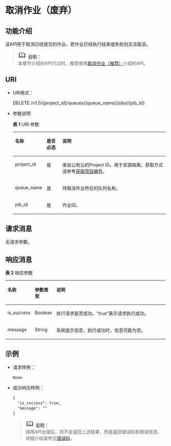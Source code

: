 # 取消作业（废弃）<a name="dli_02_0026"></a>

## 功能介绍<a name="s15d8cb8e7b7f4b47acbc825ca34ae180"></a>

该API用于取消已经提交的作业，若作业已经执行结束或失败则无法取消。

>![](public_sys-resources/icon-note.gif) **说明：**   
>本章节介绍的API已过时，推荐使用[取消作业（推荐）](取消作业（推荐）.md)介绍的API。  

## URI<a name="sec7331dc70ce415da2d94a4062c0e286"></a>

-   URI格式：

    DELETE /v1.0/\{project\_id\}/queues/\{queue\_name\}/jobs/\{job\_id\}

-   参数说明

    **表 1**  URI 参数

    <a name="zh-cn_topic_0069077896_table12850938"></a>
    <table><thead align="left"><tr id="zh-cn_topic_0069077896_row26986831"><th class="cellrowborder" valign="top" width="12%" id="mcps1.2.4.1.1"><p id="ac4350eeb47b04ac3842d18c867bd44eb"><a name="ac4350eeb47b04ac3842d18c867bd44eb"></a><a name="ac4350eeb47b04ac3842d18c867bd44eb"></a>名称</p>
    </th>
    <th class="cellrowborder" valign="top" width="11%" id="mcps1.2.4.1.2"><p id="a9c7aa8e702fe45d598376fcd31c9f5ce"><a name="a9c7aa8e702fe45d598376fcd31c9f5ce"></a><a name="a9c7aa8e702fe45d598376fcd31c9f5ce"></a>是否必选</p>
    </th>
    <th class="cellrowborder" valign="top" width="77%" id="mcps1.2.4.1.3"><p id="a319b72a499674bd8befd20b6a9358879"><a name="a319b72a499674bd8befd20b6a9358879"></a><a name="a319b72a499674bd8befd20b6a9358879"></a>说明</p>
    </th>
    </tr>
    </thead>
    <tbody><tr id="row134331617104113"><td class="cellrowborder" valign="top" width="12%" headers="mcps1.2.4.1.1 "><p id="zh-cn_topic_0069077803_p43412436"><a name="zh-cn_topic_0069077803_p43412436"></a><a name="zh-cn_topic_0069077803_p43412436"></a>project_id</p>
    </td>
    <td class="cellrowborder" valign="top" width="11%" headers="mcps1.2.4.1.2 "><p id="zh-cn_topic_0069077803_p26746391"><a name="zh-cn_topic_0069077803_p26746391"></a><a name="zh-cn_topic_0069077803_p26746391"></a>是</p>
    </td>
    <td class="cellrowborder" valign="top" width="77%" headers="mcps1.2.4.1.3 "><p id="zh-cn_topic_0069077803_p18974100"><a name="zh-cn_topic_0069077803_p18974100"></a><a name="zh-cn_topic_0069077803_p18974100"></a>来自公有云的Project ID，用于资源隔离。获取方式请参考<a href="获取项目编号.md">获取项目编号</a>。</p>
    </td>
    </tr>
    <tr id="zh-cn_topic_0069077896_row44451468"><td class="cellrowborder" valign="top" width="12%" headers="mcps1.2.4.1.1 "><p id="zh-cn_topic_0069077896_p43799178"><a name="zh-cn_topic_0069077896_p43799178"></a><a name="zh-cn_topic_0069077896_p43799178"></a>queue_name</p>
    </td>
    <td class="cellrowborder" valign="top" width="11%" headers="mcps1.2.4.1.2 "><p id="zh-cn_topic_0069077896_p58072504"><a name="zh-cn_topic_0069077896_p58072504"></a><a name="zh-cn_topic_0069077896_p58072504"></a>是</p>
    </td>
    <td class="cellrowborder" valign="top" width="77%" headers="mcps1.2.4.1.3 "><p id="p0611194964714"><a name="p0611194964714"></a><a name="p0611194964714"></a>待取消作业所在的队列名称。</p>
    </td>
    </tr>
    <tr id="zh-cn_topic_0069077896_row56271154"><td class="cellrowborder" valign="top" width="12%" headers="mcps1.2.4.1.1 "><p id="zh-cn_topic_0069077896_p61669616"><a name="zh-cn_topic_0069077896_p61669616"></a><a name="zh-cn_topic_0069077896_p61669616"></a>job_id</p>
    </td>
    <td class="cellrowborder" valign="top" width="11%" headers="mcps1.2.4.1.2 "><p id="zh-cn_topic_0069077896_p29183003"><a name="zh-cn_topic_0069077896_p29183003"></a><a name="zh-cn_topic_0069077896_p29183003"></a>是</p>
    </td>
    <td class="cellrowborder" valign="top" width="77%" headers="mcps1.2.4.1.3 "><p id="p861213494479"><a name="p861213494479"></a><a name="p861213494479"></a>作业ID。</p>
    </td>
    </tr>
    </tbody>
    </table>


## 请求消息<a name="sf71ef29ac20f4a86b617e33b97566e44"></a>

无请求参数。

## 响应消息<a name="s3cacdc89985c49fa9b00c879e3880d15"></a>

**表 2**  响应参数

<a name="zh-cn_topic_0069077896_table33203075"></a>
<table><thead align="left"><tr id="zh-cn_topic_0069077896_row35922485"><th class="cellrowborder" valign="top" width="9.900990099009901%" id="mcps1.2.4.1.1"><p id="a5212f67c295f4ae7a136c5eb4d263e47"><a name="a5212f67c295f4ae7a136c5eb4d263e47"></a><a name="a5212f67c295f4ae7a136c5eb4d263e47"></a>名称</p>
</th>
<th class="cellrowborder" valign="top" width="9.900990099009901%" id="mcps1.2.4.1.2"><p id="zh-cn_topic_0069077896_p944819142913"><a name="zh-cn_topic_0069077896_p944819142913"></a><a name="zh-cn_topic_0069077896_p944819142913"></a>参数类型</p>
</th>
<th class="cellrowborder" valign="top" width="80.19801980198021%" id="mcps1.2.4.1.3"><p id="zh-cn_topic_0069077896_p944851413912"><a name="zh-cn_topic_0069077896_p944851413912"></a><a name="zh-cn_topic_0069077896_p944851413912"></a>说明</p>
</th>
</tr>
</thead>
<tbody><tr id="zh-cn_topic_0069077896_row12898672"><td class="cellrowborder" valign="top" width="9.900990099009901%" headers="mcps1.2.4.1.1 "><p id="zh-cn_topic_0069077896_p38159543"><a name="zh-cn_topic_0069077896_p38159543"></a><a name="zh-cn_topic_0069077896_p38159543"></a>is_success</p>
</td>
<td class="cellrowborder" valign="top" width="9.900990099009901%" headers="mcps1.2.4.1.2 "><p id="zh-cn_topic_0069077896_p48699120"><a name="zh-cn_topic_0069077896_p48699120"></a><a name="zh-cn_topic_0069077896_p48699120"></a>Boolean</p>
</td>
<td class="cellrowborder" valign="top" width="80.19801980198021%" headers="mcps1.2.4.1.3 "><p id="p1216075194811"><a name="p1216075194811"></a><a name="p1216075194811"></a>执行请求是否成功。<span class="parmvalue" id="parmvalue2122547216754"><a name="parmvalue2122547216754"></a><a name="parmvalue2122547216754"></a>“true”</span>表示请求执行成功。</p>
</td>
</tr>
<tr id="zh-cn_topic_0069077896_row1070040"><td class="cellrowborder" valign="top" width="9.900990099009901%" headers="mcps1.2.4.1.1 "><p id="zh-cn_topic_0069077896_p19564417"><a name="zh-cn_topic_0069077896_p19564417"></a><a name="zh-cn_topic_0069077896_p19564417"></a>message</p>
</td>
<td class="cellrowborder" valign="top" width="9.900990099009901%" headers="mcps1.2.4.1.2 "><p id="zh-cn_topic_0069077896_p49998030"><a name="zh-cn_topic_0069077896_p49998030"></a><a name="zh-cn_topic_0069077896_p49998030"></a>String</p>
</td>
<td class="cellrowborder" valign="top" width="80.19801980198021%" headers="mcps1.2.4.1.3 "><p id="a4fa277540d3e42e48cec2027a36ca6bc"><a name="a4fa277540d3e42e48cec2027a36ca6bc"></a><a name="a4fa277540d3e42e48cec2027a36ca6bc"></a>系统提示信息，执行成功时，信息可能为空。</p>
</td>
</tr>
</tbody>
</table>

## 示例<a name="section43379838151112"></a>

-   请求样例：

    ```
    None
    ```

-   成功响应样例：

    ```
    {
      "is_success": true,
      "message": ""
    }
    ```

    >![](public_sys-resources/icon-note.gif) **说明：**   
    >调用API出错后，将不会返回上述结果，而是返回错误码和错误信息，详细介绍请参见[错误码](错误码.md)。  


